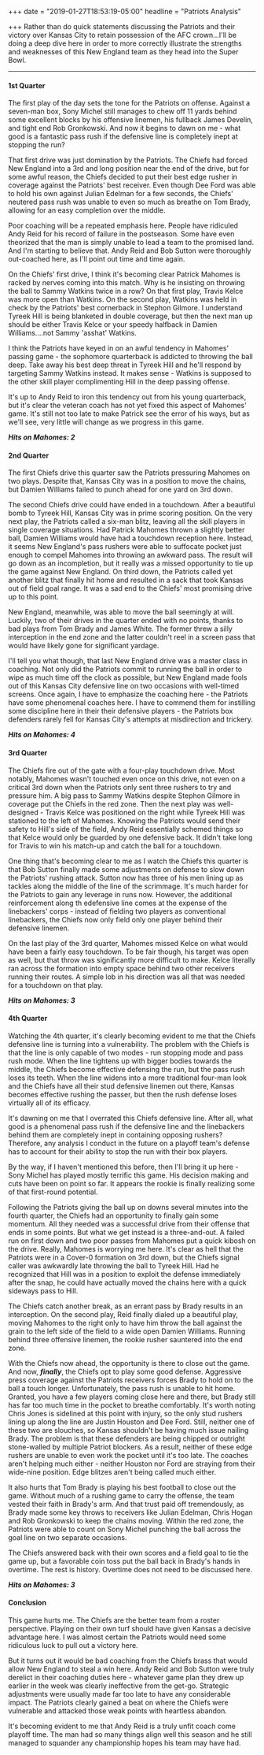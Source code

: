 +++
date = "2019-01-27T18:53:19-05:00"
headline = "Patriots Analysis"

+++
Rather than do quick statements discussing the Patriots and their victory over Kansas City to retain possession of the AFC crown...I'll be doing a deep dive here in order to more correctly illustrate the strengths and weaknesses of this New England team as they head into the Super Bowl.

***

#### 1st Quarter

The first play of the day sets the tone for the Patriots on offense. Against a seven-man box, Sony Michel still manages to chew off 11 yards behind some excellent blocks by his offensive linemen, his fullback James Develin, and tight end Rob Gronkowski. And now it begins to dawn on me - what good is a fantastic pass rush if the defensive line is completely inept at stopping the run?

That first drive was just domination by the Patriots. The Chiefs had forced New England into a 3rd and long position near the end of the drive, but for some awful reason, the Chiefs decided to put their best edge rusher in coverage against the Patriots' best receiver. Even though Dee Ford was able to hold his own against Julian Edelman for a few seconds, the Chiefs' neutered pass rush was unable to even so much as breathe on Tom Brady, allowing for an easy completion over the middle.

Poor coaching will be a repeated emphasis here. People have ridiculed Andy Reid for his record of failure in the postseason. Some have even theorized that the man is simply unable to lead a team to the promised land. And I'm starting to believe that. Andy Reid and Bob Sutton were thoroughly out-coached here, as I'll point out time and time again.

On the Chiefs' first drive, I think it's becoming clear Patrick Mahomes is racked by nerves coming into this match. Why is he insisting on throwing the ball to Sammy Watkins twice in a row? On that first play, Travis Kelce was more open than Watkins. On the second play, Watkins was held in check by the Patriots' best cornerback in Stephon Gilmore. I understand Tyreek Hill is being blanketed in double coverage, but then the next man up should be either Travis Kelce or your speedy halfback in Damien Williams....not Sammy 'asshat' Watkins.

I think the Patriots have keyed in on an awful tendency in Mahomes' passing game - the sophomore quarterback is addicted to throwing the ball deep. Take away his best deep threat in Tyreek Hill and he'll respond by targeting Sammy Watkins instead. It makes sense - Watkins is supposed to the other skill player complimenting Hill in the deep passing offense.

It's up to Andy Reid to iron this tendency out from his young quarterback, but it's clear the veteran coach has not yet fixed this aspect of Mahomes' game. It's still not too late to make Patrick see the error of his ways, but as we'll see, very little will change as we progress in this game.

**_Hits on Mahomes: 2_**

#### 2nd Quarter

The first Chiefs drive this quarter saw the Patriots pressuring Mahomes on two plays. Despite that, Kansas City was in a position to move the chains, but Damien Williams failed to punch ahead for one yard on 3rd down.

The second Chiefs drive could have ended in a touchdown. After a beautiful bomb to Tyreek Hill, Kansas City was in prime scoring position. On the very next play, the Patriots called a six-man blitz, leaving all the skill players in single coverage situations. Had Patrick Mahomes thrown a slightly better ball, Damien Williams would have had a touchdown reception here. Instead, it seems New England's pass rushers were able to suffocate pocket just enough to compel Mahomes into throwing an awkward pass. The result will go down as an incompletion, but it really was a missed opportunity to tie up the game against New England. On third down, the Patriots called yet another blitz that finally hit home and resulted in a sack that took Kansas out of field goal range. It was a sad end to the Chiefs' most promising drive up to this point.

New England, meanwhile, was able to move the ball seemingly at will. Luckily, two of their drives in the quarter ended with no points, thanks to bad plays from Tom Brady and James White. The former threw a silly interception in the end zone and the latter couldn't reel in a screen pass that would have likely gone for significant yardage.

I'll tell you what though, that last New England drive was a master class in coaching. Not only did the Patriots commit to running the ball in order to wipe as much time off the clock as possible, but New England made fools out of this Kansas City defensive line on two occasions with well-timed screens. Once again, I have to emphasize the coaching here - the Patriots have some phenomenal coaches here. I have to commend them for instilling some discipline here in their their defensive players - the Patriots box defenders rarely fell for Kansas City's attempts at misdirection and trickery.

**_Hits on Mahomes: 4_**

#### 3rd Quarter

The Chiefs fire out of the gate with a four-play touchdown drive. Most notably, Mahomes wasn't touched even once on this drive, not even on a critical 3rd down when the Patriots only sent three rushers to try and pressure him. A big pass to Sammy Watkins despite Stephon Gilmore in coverage put the Chiefs in the red zone. Then the next play was well-designed - Travis Kelce was positioned on the right while Tyreek Hill was stationed to the left of Mahomes. Knowing the Patriots would send their safety to Hill's side of the field, Andy Reid essentially schemed things so that Kelce would only be guarded by one defensive back. It didn't take long for Travis to win his match-up and catch the ball for a touchdown.

One thing that's becoming clear to me as I watch the Chiefs this quarter is that Bob Sutton finally made some adjustments on defense to slow down the Patriots' rushing attack. Sutton now has three of his men lining up as tackles along the middle of the line of the scrimmage. It's much harder for the Patriots to gain any leverage in runs now. However, the additional reinforcement along th edefensive line comes at the expense of the linebackers' corps - instead of fielding two players as conventional linebackers, the Chiefs now only field only one player behind their defensive linemen.

On the last play of the 3rd quarter, Mahomes missed Kelce on what would have been a fairly easy touchdown. To be fair though, his target was open as well, but that throw was significantly more difficult to make. Kelce literally ran across the formation into empty space behind two other receivers running their routes. A simple lob in his direction was all that was needed for a touchdown on that play.

**_Hits on Mahomes: 3_**

#### 4th Quarter

Watching the 4th quarter, it's clearly becoming evident to me that the Chiefs defensive line is turning into a vulnerability. The problem with the Chiefs is that the line is only capable of two modes - run stopping mode and pass rush mode. When the line tightens up with bigger bodies towards the middle, the Chiefs become effective defensing the run, but the pass rush loses its teeth. When the line widens into a more traditional four-man look and the Chiefs have all their stud defensive linemen out there, Kansas becomes effective rushing the passer, but then the rush defense loses virtually all of its efficacy.

It's dawning on me that I overrated this Chiefs defensive line. After all, what good is a phenomenal pass rush if the defensive line and the linebackers behind them are completely inept in containing opposing rushers? Therefore, any analysis I conduct in the future on a playoff team's defense has to account for their ability to stop the run with their box players.

By the way, if I haven't mentioned this before, then I'll bring it up here - Sony Michel has played mostly terrific this game. His decision making  and cuts have been on point so far. It appears the rookie is finally realizing some of that first-round potential.

Following the Patriots giving the ball up on downs several minutes into the fourth quarter, the Chiefs had an opportunity to finally gain some momentum. All they needed was a successful drive from their offense that ends in some points. But what we get instead is a three-and-out. A failed run on first down and two poor passes from Mahomes put a quick kibosh on the drive. Really, Mahomes is worrying me here. It's clear as hell that the Patriots were in a Cover-0 formation on 3rd down, but the Chiefs signal caller was awkwardly late throwing the ball to Tyreek Hill. Had he recognized that Hill was in a position to exploit the defense immediately after the snap, he could have actually moved the chains here with a quick sideways pass to Hill.

The Chiefs catch another break, as an errant pass by Brady results in an interception. On the second play, Reid finally dialed up a beautiful play, moving Mahomes to the right only to have him throw the ball against the grain to the left side of the field to a wide open Damien Williams. Running behind three offensive linemen, the rookie rusher sauntered into the end zone.

With the Chiefs now ahead, the opportunity is there to close out the game. And now, **_finally_**, the Chiefs opt to play some good defense. Aggressive press coverage against the Patriots receivers forces Brady to hold on to the ball a touch longer. Unfortunately, the pass rush is unable to hit home. Granted, you have a few players coming close here and there, but Brady still has far too much time in the pocket to breathe comfortably. It's worth noting Chris Jones is sidelined at this point with injury, so the only stud rushers lining up along the line are Justin Houston and Dee Ford. Still, neither one  of these two are slouches, so Kansas shouldn't be having much issue nailing Brady. The problem is that these defenders are being chipped or outright  stone-walled by multiple Patriot blockers. As a result, neither of these edge rushers are unable to even work the pocket until it's too late. The coaches aren't helping much either - neither Houston nor Ford are straying from their wide-nine position. Edge blitzes aren't being called much either.

It also hurts that Tom Brady is playing his best football to close out the game. Without much of a rushing game to carry the offense, the team vested their faith in Brady's arm. And that trust paid off tremendously, as Brady made some key throws to receivers like Julian Edelman, Chris Hogan and Rob Gronkowski to keep the chains moving. Within the red zone, the Patriots were able to count on Sony Michel punching the ball across the goal line on two separate occasions.

The Chiefs answered back with their own scores and a field goal to tie the game up, but a favorable coin toss put the ball back in Brady's hands in overtime. The rest is history. Overtime does not need to be discussed here.

**_Hits on Mahomes: 3_**

#### Conclusion

This game hurts me. The Chiefs are the better team from a roster perspective. Playing on their own turf should have given Kansas a decisive advantage here. I was almost certain the Patriots would need some ridiculous luck to pull out a victory here.

But it turns out it would be bad coaching from the Chiefs brass that would allow New England to steal a win here. Andy Reid and Bob Sutton were truly derelict in their coaching duties here - whatever game plan they drew up earlier in the week was clearly ineffective from the get-go. Strategic adjustments were usually made far too late to have any considerable impact. The Patriots clearly gained a beat on where the Chiefs were vulnerable and attacked those weak points with heartless abandon.

It's becoming evident to me that Andy Reid is a truly unfit coach come playoff time. The man had so many things align well this season and he still managed to squander any championship hopes his team may have had. 